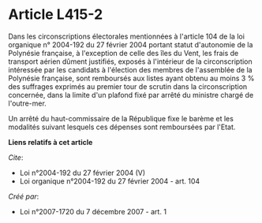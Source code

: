 # Article L415-2

Dans les circonscriptions électorales mentionnées à l'article 104 de la loi organique n° 2004-192 du 27 février 2004 portant
statut d'autonomie de la Polynésie française, à l'exception de celle des îles du Vent, les frais de transport aérien dûment
justifiés, exposés à l'intérieur de la circonscription intéressée par les candidats à l'élection des membres de l'assemblée
de la Polynésie française, sont remboursés aux listes ayant obtenu au moins 3 % des suffrages exprimés au premier tour de
scrutin dans la circonscription concernée, dans la limite d'un plafond fixé par arrêté du ministre chargé de l'outre-mer. 

Un arrêté du haut-commissaire de la République fixe le barème et les modalités suivant lesquels ces dépenses sont remboursées
par l'Etat.

**Liens relatifs à cet article**

_Cite_:

  - Loi n°2004-192 du 27 février 2004 (V)
  - Loi organique n°2004-192 du 27 février 2004 - art. 104

_Créé par_:

  - Loi n°2007-1720 du 7 décembre 2007 - art. 1
